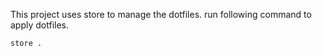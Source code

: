 This project uses store to manage the dotfiles.
run following command to apply dotfiles.
```bash
store .
```
